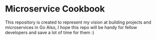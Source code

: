 # Microservice Cookbook

This repository is created to represent my vision at building projects and microservices in Go
Also, I hope this repo will be handy for fellow developers and save a lot of time for them :)
